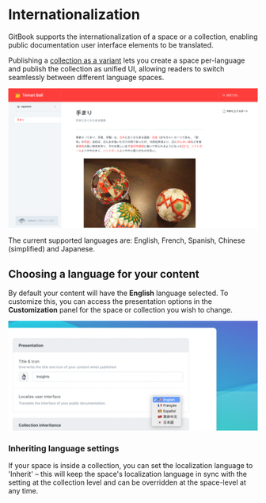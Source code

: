 # Internationalization

GitBook supports the internationalization of a space or a collection, enabling public documentation user interface elements to be translated.

Publishing a [collection as a variant](../getting-started/publishing/collection-publishing.md#collections-as-variants) lets you create a space per-language and publish the collection as unified UI, allowing readers to switch seamlessly between different language spaces.

![An example of a translated documentation in Japanese.](../.gitbook/assets/screenshot-2019-12-26-at-13.52.58.png)

The current supported languages are: English, French, Spanish, Chinese (simplified) and Japanese.

## Choosing a language for your content

By default your content will have the **English** language selected. To customize this, you can access the presentation options in the **Customization** panel for the space or collection you wish to change.

![](<../.gitbook/assets/Localize (1).png>)

### Inheriting language settings

If your space is inside a collection, you can set the localization language to 'Inherit' – this will keep the space's localization language in sync with the setting at the collection level and can be overridden at the space-level at any time.
